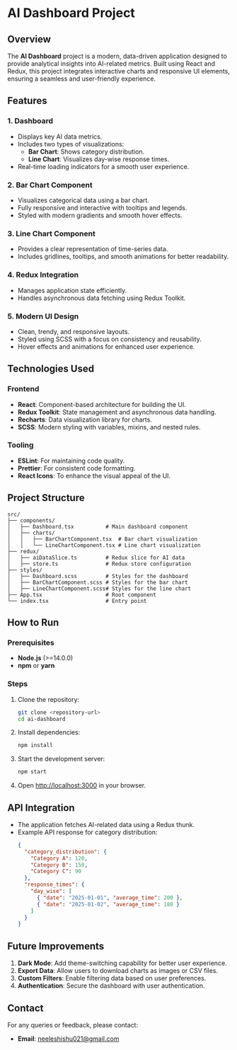 # AI Dashboard Project

## Overview
The **AI Dashboard** project is a modern, data-driven application designed to provide analytical insights into AI-related metrics. Built using React and Redux, this project integrates interactive charts and responsive UI elements, ensuring a seamless and user-friendly experience.

## Features

### 1. Dashboard
- Displays key AI data metrics.
- Includes two types of visualizations:
  - **Bar Chart**: Shows category distribution.
  - **Line Chart**: Visualizes day-wise response times.
- Real-time loading indicators for a smooth user experience.

### 2. Bar Chart Component
- Visualizes categorical data using a bar chart.
- Fully responsive and interactive with tooltips and legends.
- Styled with modern gradients and smooth hover effects.

### 3. Line Chart Component
- Provides a clear representation of time-series data.
- Includes gridlines, tooltips, and smooth animations for better readability.

### 4. Redux Integration
- Manages application state efficiently.
- Handles asynchronous data fetching using Redux Toolkit.

### 5. Modern UI Design
- Clean, trendy, and responsive layouts.
- Styled using SCSS with a focus on consistency and reusability.
- Hover effects and animations for enhanced user experience.

## Technologies Used

### Frontend
- **React**: Component-based architecture for building the UI.
- **Redux Toolkit**: State management and asynchronous data handling.
- **Recharts**: Data visualization library for charts.
- **SCSS**: Modern styling with variables, mixins, and nested rules.

### Tooling
- **ESLint**: For maintaining code quality.
- **Prettier**: For consistent code formatting.
- **React Icons**: To enhance the visual appeal of the UI.

## Project Structure
```plaintext
src/
├── components/
│   ├── Dashboard.tsx          # Main dashboard component
│   ├── charts/
│   │   ├── BarChartComponent.tsx  # Bar chart visualization
│   │   └── LineChartComponent.tsx # Line chart visualization
├── redux/
│   ├── aiDataSlice.ts         # Redux slice for AI data
│   ├── store.ts               # Redux store configuration
├── styles/
│   ├── Dashboard.scss         # Styles for the dashboard
│   ├── BarChartComponent.scss # Styles for the bar chart
│   ├── LineChartComponent.scss# Styles for the line chart
├── App.tsx                    # Root component
└── index.tsx                  # Entry point
```

## How to Run

### Prerequisites
- **Node.js** (>=14.0.0)
- **npm** or **yarn**

### Steps
1. Clone the repository:
   ```bash
   git clone <repository-url>
   cd ai-dashboard
   ```

2. Install dependencies:
   ```bash
   npm install
   ```

3. Start the development server:
   ```bash
   npm start
   ```

4. Open [http://localhost:3000](http://localhost:3000) in your browser.

## API Integration
- The application fetches AI-related data using a Redux thunk.
- Example API response for category distribution:
  ```json
  {
    "category_distribution": {
      "Category A": 120,
      "Category B": 150,
      "Category C": 90
    },
    "response_times": {
      "day_wise": [
        { "date": "2025-01-01", "average_time": 200 },
        { "date": "2025-01-02", "average_time": 180 }
      ]
    }
  }
  ```


## Future Improvements
1. **Dark Mode**: Add theme-switching capability for better user experience.
2. **Export Data**: Allow users to download charts as images or CSV files.
3. **Custom Filters**: Enable filtering data based on user preferences.
4. **Authentication**: Secure the dashboard with user authentication.



## Contact
For any queries or feedback, please contact:
- **Email**: neeleshishu021@gmail.com

